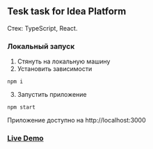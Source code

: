 ## Tesk task for Idea Platform

Стек: TypeScript, React.

### Локальный запуск
1) Стянуть на локальную машину
2) Установить зависимости
```
npm i
```
3) Запустить приложение
```
npm start
```
Приложение доступно на http://localhost:3000


### [Live Demo](https://damirios.github.io/todo_list/)
